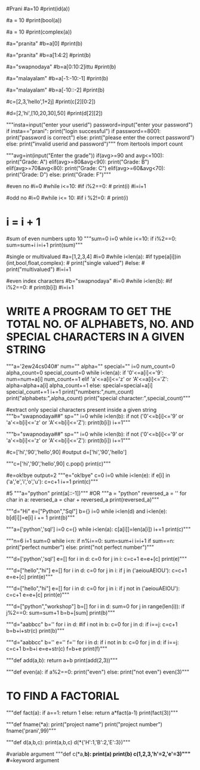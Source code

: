 #Prani
#a=10
#print(id(a))

#a = 10
#print(bool(a))

#a = 10
#print(complex(a))

#a="pranita"
#b=a[0]
#print(b)

#a="pranita"
#b=a[1:4:2]
#print(b)

#a="swapnodaya"
#b=a[0:10:2]ittu
#print(b)

#a="malayalam"
#b=a[-1:-10:-1]
#print(b)

#a="malayalam"
#b=a[-10::-2]
#print(b)

#c=[2,3,'hello',1+2j]
#print(c[2][0:2])

#d=[2,'hi',[10,20,30],50]
#print(d[2][2])

"""insta=input("enter your userid")
password=input("enter your password")
if insta=="prani":
    print("login successful")
    if password==8001:
        print("password is correct")
    else:
        print("please enter the correct password")
else:
    print("invalid userid and password")"""
from itertools import count

"""avg=int(input("Enter the grade"))
if(avg>=90 and avg<=100):
    print("Grade: A")
elif(avg>=80&avg<90):
    print("Grade: B")
elif(avg>=70&avg<80):
    print("Grade: C")
elif(avg>=60&avg<70):
    print("Grade: D")
else:
    print("Grade: F")"""

#even no
#i=0
#while i<=10:
    #if i%2==0:
      #  print(i)
    #i=i+1

#odd no
#i=0
#while i<= 10:
    #if  i %2!=0:
    #    print(i)
   # i = i + 1

#sum of even numbers upto 10
"""sum=0
i=0
while i<=10:
    if i%2==0:
        sum=sum+i
    i=i+1
print(sum)"""

#single or multivalued
#a=[1,2,3,4]
#i=0
#while i<len(a):
    #if type(a[i])in (int,bool,float,complex):
     #   print("single valued")
    #else:
     #   print("multivalued")
    #i=i+1

#even index characters
#b="swapnodaya"
#i=0
#while i<len(b):
    #if i%2==0:
     #   print(b[i])
    #i=i+1

# WRITE A PROGRAM TO GET THE TOTAL NO. OF ALPHABETS, NO. AND SPECIAL CHARACTERS IN A GIVEN STRING
"""a='2ew24cs040#'
num=""
alpha=""
special=""
i=0
num_count=0
alpha_count=0
special_count=0
while i<len(a):
    if '0'<=a[i]<='9':
        num=num+a[i]
        num_count+=1
    elif 'a'<=a[i]<='z' or 'A'<=a[i]<='Z':
        alpha=alpha+a[i]
        alpha_count+=1
    else:
        special=special+a[i]
        special_count+=1
    i+=1
print("numbers:",num_count)
print("alphabets:",alpha_count)
print("special character:",special_count)"""

#extract only special characters present inside a given string
"""b="swapnodaya##"
sp=""
i=0
while i<len(b):
    if not ('0'<=b[i]<='9' or 'a'<=b[i]<='z' or 'A'<=b[i]<='Z'):
        print(b[i])
    i+=1"""

"""b="swapnodaya##"
sp=""
i=0
while i<len(b):
    if not ('0'<=b[i]<='9' or 'a'<=b[i]<='z' or 'A'<=b[i]<='Z'):
        print(b[i])
    i+=1"""

#c=['hi','90','hello',90]
#output d=['hi','90','hello']

"""c=['hi','90','hello',90]
c.pop()
print(c)"""

#e=ok!bye output=2
"""e="ok!bye"
c=0
i=0
while i<len(e):
    if e[i] in ('a','e','i','o','u'):
        c=c+1
    i+=1
print(c)"""

#5
"""a="python"
print(a[::-1])"""
#OR
"""a = "python"
reversed_a = ''
for char in a:
    reversed_a = char + reversed_a
print(reversed_a)"""

"""d="Hi"
e=["Python","Sql"]
b={}
i=0
while i<len(d) and i<len(e):
    b[d[i]]=e[i]
    i += 1
print(b)"""

"""a=['python','sql']
i=0
c={}
while i<len(a):
    c[a[i]]=len(a[i])
    i+=1
print(c)"""

"""n=6
i=1
sum=0
while i<n:
    if n%i==0:
        sum=sum+i
    i=i+1
if sum==n:
    print("perfect number")
else:
    print("not perfect number")"""

"""d=['python','sql']
e=[]
for i in d:
    c=0
    for j in i:
        c=c+1
    e=e+[c]
print(e)"""

"""d=["hello","hi"]
e=[]
for i in d:
    c=0
    for j in i:
        if j  in ('aeiouAEIOU'):
            c=c+1
    e=e+[c]
print(e)"""

"""d=["hello","hi"]
e=[]
for i in d:
    c=0
    for j in i:
        if j  not in ('aeiouAEIOU'):
            c=c+1
    e=e+[c]
print(e)"""

"""d=["python","workshop"]
b=[]
for i in d:
    sum=0
    for j in range(len(i)):
        if j%2==0:
            sum=sum+1
    b=b+[sum]
print(b)"""

"""d="aabbcc"
b=''
for i in d:
    #if i not in b:
        c=0
        for j in d:
            if i==j:
                c=c+1
        b=b+i+str(c)
print(b)"""

"""d="aabbcc"
b=''
e=''
f=''
for i in d:
    if i not in b:
        c=0
        for j in d:
            if i==j:
                c=c+1
        b=b+i
        e=e+str(c)
        f=b+e
print(f)"""

"""def add(a,b):
    return a+b
print(add(2,3))"""



"""def even(a):
    if a%2==0:
        print("even")
    else:
        print("not even")
even(3)"""

# TO FIND A FACTORIAL
"""def fact(a):
    if a==1:
        return 1
    else:
        return a*fact(a-1)
print(fact(3))"""

"""def fname(*a):
    print("project name")
    print("project number")
fname('prani',99)"""

"""def d(a,b,c):
    print(a,b,c)
d(*{'H':1,'B':2,'E':3})"""

#variable argument
"""def c(*a,**b):
    print(a)
    print(b)
c(1,2,3,'h'=2,'e'=3)"""
#**=keyword argument

